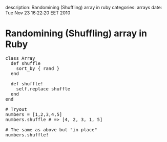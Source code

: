 description: Randomining (Shuffling) array in ruby
categories: arrays
date: Tue Nov 23 16:22:20 EET 2010

# Randomining (Shuffling) array in Ruby

<pre class="ruby">class Array
  def shuffle
    sort_by { rand }
  end

  def shuffle!
    self.replace shuffle
  end
end

# Tryout
numbers = [1,2,3,4,5]
numbers.shuffle # => [4, 2, 3, 1, 5]

# The same as above but "in place"
numbers.shuffle!
</pre>

